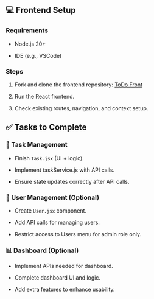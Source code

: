 ## 💻 Frontend Setup

### Requirements

- Node.js 20+

- IDE (e.g., VSCode)

### Steps

1. Fork and clone the frontend repository: [ToDo Front](https://github.com/mehrdad-javan/todo-front)

2. Run the React frontend.

3. Check existing routes, navigation, and context setup.

## ✅ Tasks to Complete

### 📝 Task Management

- Finish `Task.jsx` (UI + logic).

- Implement taskService.js with API calls.

- Ensure state updates correctly after API calls.

### 👥 User Management (Optional)

- Create `User.jsx` component.

- Add API calls for managing users.

- Restrict access to Users menu for admin role only.

### 📊 Dashboard (Optional)

- Implement APIs needed for dashboard.

- Complete dashboard UI and logic.

- Add extra features to enhance usability.
